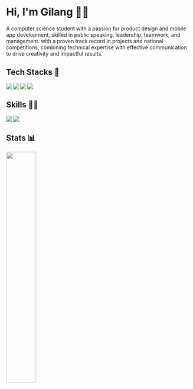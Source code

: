 # Hi, I'm Gilang 🙋‍♂️
A computer science student with a passion for product design and mobile app development, skilled in public speaking, leadership, teamwork, and management. with a proven track record in projects and national competitions, combining technical expertise with effective communication to drive creativity and impactful results.

## Tech Stacks 📱
<img align="left" src="https://img.shields.io/badge/Flutter-%2302569B.svg?style=for-the-badge&logo=Flutter&logoColor=white"/>
<img align="left" src="https://img.shields.io/badge/dart-%230175C2.svg?style=for-the-badge&logo=dart&logoColor=white"/>
<img align="left" src="https://img.shields.io/badge/Android-3DDC84?style=for-the-badge&logo=android&logoColor=white"/>
<img src="https://img.shields.io/badge/kotlin-%237F52FF.svg?style=for-the-badge&logo=kotlin&logoColor=white"/>

## Skills 🤹‍♂️
<img align="left" src="https://img.shields.io/badge/figma-%23F24E1E.svg?style=for-the-badge&logo=figma&logoColor=white"/>
<img src="https://img.shields.io/badge/adobe-%23FF0000.svg?style=for-the-badge&logo=adobe&logoColor=white"/>

## Stats 📊
<img width="40%" src="https://github-readme-stats.vercel.app/api/top-langs/?username=gilanhaq&layout=compact&theme=tokyonight"/>
